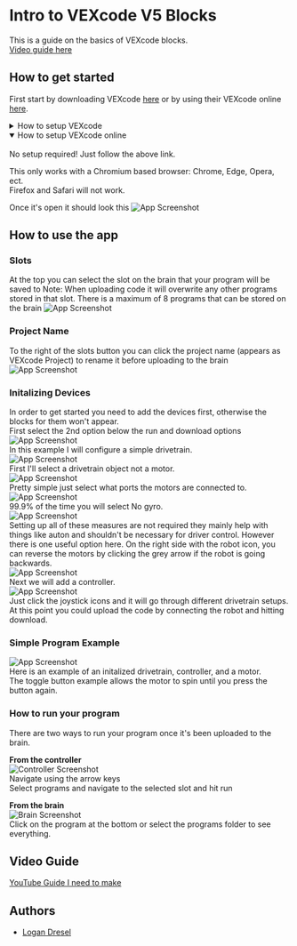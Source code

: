 # Intro to VEXcode V5 Blocks

This is a guide on the basics of VEXcode blocks.  
[Video guide here](https://github.com/9204A-B/intro-block?tab=readme-ov-file#video-guide)

## How to get started
First start by downloading VEXcode [here](https://link.vex.com/vexcode-v5blocks-windows) or by using their VEXcode online [here](https://codev5.vex.com/).
<details>
<summary>How to setup VEXcode</summary>
  <br>
  Just follow the above link and run the .exe file and agree to the terms.
  </br>
</details>
<details open>
<summary>How to setup VEXcode online</summary>
  <br>
  No setup required! Just follow the above link.   

  This only works with a Chromium based browser: Chrome, Edge, Opera, ect.  
  Firefox and Safari will not work.
</br>
</details>

Once it's open it should look this
![App Screenshot](screenshots/startup.png)

## How to use the app
### Slots
At the top you can select the slot on the brain that your program will be saved to 
Note: When uploading code it will overwrite any other programs stored in that slot. There is a maximum of 8 programs that can be stored on the brain
![App Screenshot](screenshots/slots.png)

### Project Name
To the right of the slots button you can click the project name (appears as VEXcode Project) to rename it before uploading to the brain  
![App Screenshot](screenshots/savename.png)

### Initalizing Devices
In order to get started you need to add the devices first, otherwise the blocks for them won't appear.  
First select the 2nd option below the run and download options
![App Screenshot](screenshots/addDevice.png)  
In this example I will configure a simple drivetrain.  
![App Screenshot](screenshots/Devicelist.png)   
First I'll select a drivetrain object not a motor.  
![App Screenshot](screenshots/motorConfig.png)  
Pretty simple just select what ports the motors are connected to.  
![App Screenshot](screenshots/sensor.png)  
99.9% of the time you will select No gyro.  
![App Screenshot](screenshots/drivetrainConfig.png)  
Setting up all of these measures are not required they mainly 
help with things like auton and shouldn't be necessary for 
driver control. However there is one useful option here.
On the right side with the robot icon, you can reverse the 
motors by clicking the grey arrow if the robot is going 
backwards.  
![App Screenshot](screenshots/controller.png)  
Next we will add a controller.  
![App Screenshot](screenshots/controllerSetup.png)  
Just click the joystick icons and it will go through different 
drivetrain setups.  
At this point you could upload the code by connecting the robot 
and hitting download.  
### Simple Program Example
![App Screenshot](screenshots/programExample.png)  
Here is an example of an initalized drivetrain, 
controller, and a motor.  
The toggle button example allows the motor to spin until you
press the button again.  
### How to run your program  
There are two ways to run your program once it's been uploaded 
to the brain.  

**From the controller**  
![Controller Screenshot](screenshots/controllerscreenshot.png)  
Navigate using the arrow keys  
Select programs and navigate to the selected slot and hit run  

**From the brain**  
![Brain Screenshot](screenshots/brain.png)  
Click on the program at the bottom or select the programs folder
to see everything.

## Video Guide
[YouTube Guide I need to make](https://youtube.com/playlist?list=PLkJYTVlbDhUbdypypS46la5xFOnpnOFFX&si=pMRX561FNS6AxHgY)


## Authors
- [Logan Dresel](https://github.com/coollogan876)




